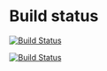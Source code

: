 # Build status

[![Build Status](http://ec2-52-221-222-3.ap-southeast-1.compute.amazonaws.com:8080/buildStatus/icon?job=instavote%2Fresult-build&subject=Build)](http://ec2-52-221-222-3.ap-southeast-1.compute.amazonaws.com:8080/job/instavote/job/result-build/)

[![Build Status](http://ec2-52-221-222-3.ap-southeast-1.compute.amazonaws.com:8080/buildStatus/icon?job=instavote%2Fresult-testd&subject=Tests)](http://ec2-52-221-222-3.ap-southeast-1.compute.amazonaws.com:8080/job/instavote/job/result-test/)
